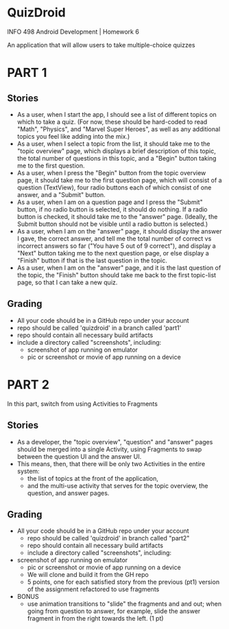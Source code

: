 # QuizDroid
INFO 498 Android Development | Homework 6

An application that will allow users to take multiple-choice quizzes

# PART 1
## Stories
* As a user, when I start the app, I should see a list of different topics on which to take a quiz. (For now, these should be hard-coded to read "Math", "Physics", and "Marvel Super Heroes", as well as any additional topics you feel like adding into the mix.)
* As a user, when I select a topic from the list, it should take me to the "topic overview" page, which displays a brief description of this topic, the total number of questions in this topic, and a "Begin" button taking me to the first question.
* As a user, when I press the "Begin" button from the topic overview page, it should take me to the first question page, which will consist of a question (TextView), four radio buttons each of which consist of one answer, and a "Submit" button.
* As a user, when I am on a question page and I press the "Submit" button, if no radio button is selected, it should do nothing. If a radio button is checked, it should take me to the "answer" page. (Ideally, the Submit button should not be visible until a radio button is selected.)
* As a user, when I am on the "answer" page, it should display the answer I gave, the correct answer, and tell me the total number of correct vs incorrect answers so far ("You have 5 out of 9 correct"), and display a "Next" button taking me to the next question page, or else display a "Finish" button if that is the last question in the topic.
* As a user, when I am on the "answer" page, and it is the last question of the topic, the "Finish" button should take me back to the first topic-list page, so that I can take a new quiz.

## Grading
* All your code should be in a GitHub repo under your account
* repo should be called 'quizdroid' in a branch called 'part1'
* repo should contain all necessary build artifacts
* include a directory called "screenshots", including:
    * screenshot of app running on emulator
    * pic or screenshot or movie of app running on a device

# PART 2
In this part, switch from using Activities to Fragments

## Stories
* As a developer, the "topic overview", "question" and "answer" pages should be merged into a single Activity, using Fragments to swap between the question UI and the answer UI.
* This means, then, that there will be only two Activities in the entire system:
    * the list of topics at the front of the application,
    * and the multi-use activity that serves for the topic overview, the question, and answer pages.

## Grading
* All your code should be in a GitHub repo under your account
    * repo should be called 'quizdroid' in branch called "part2"
    * repo should contain all necessary build artifacts
    * include a directory called "screenshots", including:
* screenshot of app running on emulator
    * pic or screenshot or movie of app running on a device
    * We will clone and build it from the GH repo
    * 5 points, one for each satisfied story from the previous (pt1) version of the assignment refactored to use fragments
* BONUS
    * use animation transitions to "slide" the fragments and and out; when going from question to answer, for example, slide the answer fragment in from the right towards the left. (1 pt)